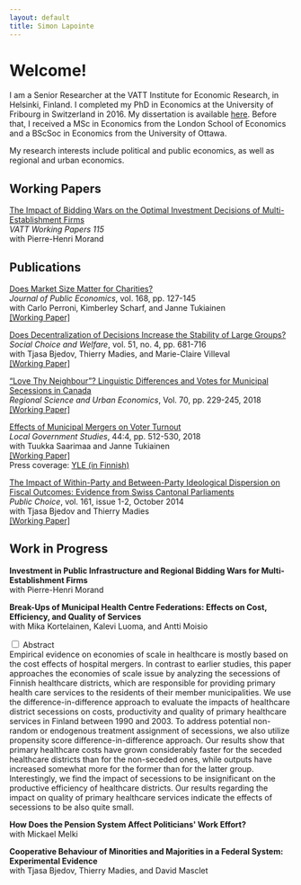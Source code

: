 ```yaml
---
layout: default
title: Simon Lapointe
---
```

# Welcome!

I am a Senior Researcher at the VATT Institute for Economic Research, in Helsinki, Finland. I completed my PhD in Economics at the University of Fribourg in Switzerland in 2016. My dissertation is available [here](https://tel.archives-ouvertes.fr/tel-01503032). Before that, I received a MSc in Economics from the London School of Economics and a BScSoc in Economics from the University of Ottawa.

My research interests include political and public economics, as well as regional and urban economics.

## Working Papers

[The Impact of Bidding Wars on the Optimal Investment Decisions of Multi-Establishment Firms](http://www.doria.fi/bitstream/handle/10024/166937/wp115.pdf)  
*VATT Working Papers 115*  
with Pierre-Henri Morand

## Publications

[Does Market Size Matter for Charities?](https://doi.org/10.1016/j.jpubeco.2018.10.003)  
*Journal of Public Economics*, vol. 168, pp. 127-145  
with Carlo Perroni, Kimberley Scharf, and Janne Tukiainen  
[\[Working Paper\]](https://warwick.ac.uk/fac/soc/economics/research/centres/cage/manage/publications/226-2015_scharf.pdf)

[Does Decentralization of Decisions Increase the Stability of Large Groups?](https://link.springer.com/article/10.1007%2Fs00355-018-1133-5)  
*Social Choice and Welfare*,  vol. 51, no. 4, pp. 681-716  
with Tjasa Bjedov, Thierry Madies, and Marie-Claire Villeval  
[\[Working Paper\]](https://www.iza.org/publications/dp/11364/does-decentralization-of-decisions-increase-the-stability-of-large-groups)

[“Love Thy Neighbour”? Linguistic Differences and Votes for Municipal Secessions in Canada](https://doi.org/10.1016/j.regsciurbeco.2018.04.008)  
*Regional Science and Urban Economics*, Vol. 70, pp. 229-245, 2018  
[\[Working Paper\]](http://vatt.fi/documents/2956369/6462785/wp107.pdf/c94cbacd-1867-4c96-925a-b8de4f708705/wp107.pdf.pdf)

[Effects of Municipal Mergers on Voter Turnout](https://www.tandfonline.com/doi/full/10.1080/03003930.2018.1465936)  
*Local Government Studies*, 44:4, pp. 512-530, 2018  
with Tuukka Saarimaa and Janne Tukiainen  
[\[Working Paper\]](http://vatt.fi/documents/2956369/6462785/wp106.pdf/8235afba-43b9-4053-834d-6fa626a1839e/wp106.pdf.pdf)  
Press coverage: [YLE (in Finnish)](https://yle.fi/uutiset/3-10135736)

[The Impact of Within-Party and Between-Party Ideological Dispersion on Fiscal Outcomes: Evidence from Swiss Cantonal Parliaments](http://link.springer.com/article/10.1007/s11127-013-0149-8)  
*Public Choice*, vol. 161, issue 1-2, October 2014  
with Tjasa Bjedov and Thierry Madies  
[\[Working Paper\]](http://econpapers.repec.org/paper/gatwpaper/1435.htm)

## Work in Progress

**Investment in Public Infrastructure and Regional Bidding Wars for Multi-Establishment Firms**  
with Pierre-Henri Morand

**Break-Ups of Municipal Health Centre Federations: Effects on Cost, Efficiency, and Quality of Services**  
with Mika Kortelainen, Kalevi Luoma, and Antti Moisio
<div class="toggle">
   <!-- Checkbox toggle -->
  <input type="checkbox" value="selected" id="hcf" class="toggle-input">
  <label for="hcf" class="toggle-label">Abstract</label> 
  <!-- Content to toggle -->
  <div role="toggle" class="toggle-content">
Empirical evidence on economies of scale in healthcare is mostly based on the cost effects of hospital mergers. In contrast to earlier studies, this paper approaches the economies of scale issue by analyzing the secessions of Finnish healthcare districts, which are responsible for providing primary health care services to the residents of their member municipalities. We use the difference-in-difference approach to evaluate the impacts of healthcare district secessions on costs, productivity and quality of primary healthcare services in Finland between 1990 and 2003. To address potential non-random or endogenous treatment assignment of secessions, we also utilize propensity score difference-in-difference approach. Our results show that primary healthcare costs have grown considerably faster for the seceded healthcare districts than for the non-seceded ones, while outputs have increased somewhat more for the former than for the latter group. Interestingly, we find the impact of secessions to be insignificant on the productive efficiency of healthcare districts. Our results regarding the impact on quality of primary healthcare services indicate the effects of secessions to be also quite small.
 </div>
 </div>

**How Does the Pension System Affect Politicians' Work Effort?**  
with Mickael Melki

**Cooperative Behaviour of Minorities and Majorities in a Federal System: Experimental Evidence**  
with Tjasa Bjedov, Thierry Madies, and David Masclet
